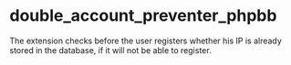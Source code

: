 # double_account_preventer_phpbb
 The extension checks before the user registers whether his IP is already stored in the database, if it will not be able to register.
 
<img src="https://img.shields.io/badge/phpBB-3.2.X-yellowgreen" alt="" /> <img src="https://img.shields.io/badge/phpBB-3.3.X-blue" alt="" />
 
 
